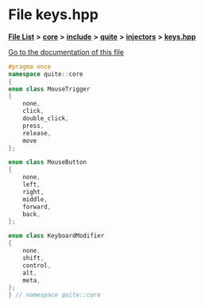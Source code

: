 

# File keys.hpp

[**File List**](files.md) **>** [**core**](dir_6f77a39b07c019ccd7492ea87272f732.md) **>** [**include**](dir_25de89a49d1da2858ac6330785c12b40.md) **>** [**quite**](dir_6f50b8774c4552618988001c2022dcf6.md) **>** [**injectors**](dir_3608ef6849ab2123a7cae9eea604e8ae.md) **>** [**keys.hpp**](keys_8hpp.md)

[Go to the documentation of this file](keys_8hpp.md)


```C++
#pragma once
namespace quite::core
{
enum class MouseTrigger
{
    none,
    click,
    double_click,
    press,
    release,
    move
};

enum class MouseButton
{
    none,
    left,
    right,
    middle,
    forward,
    back,
};

enum class KeyboardModifier
{
    none,
    shift,
    control,
    alt,
    meta,
};
} // namespace quite::core
```


